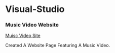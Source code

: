 <h1>Visual-Studio</h1>

<h3>Music Video Website</h3>

[Muisc Video Site](https://github.com/MJ231/Visual-Studio/tree/main/Music%20Video%20Website)

Created A Website Page Featuring A Music Video.
